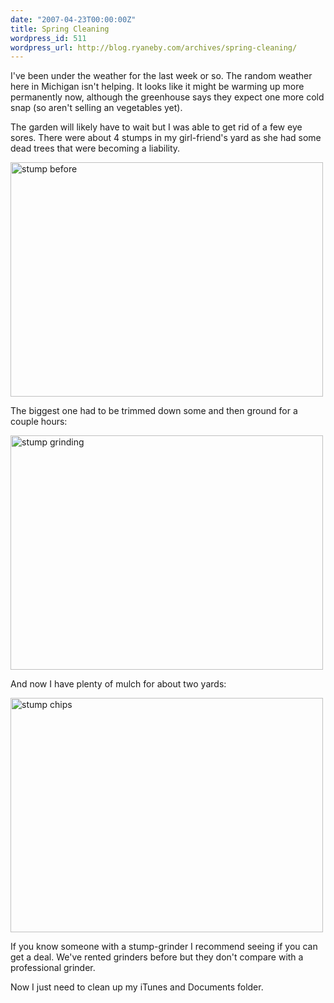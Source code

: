 ```yaml
---
date: "2007-04-23T00:00:00Z"
title: Spring Cleaning
wordpress_id: 511
wordpress_url: http://blog.ryaneby.com/archives/spring-cleaning/
---
```

I've been under the weather for the last week or so. The random weather here in Michigan isn't helping. It looks like it might be warming up more permanently now, although the greenhouse says they expect one more cold snap (so aren't selling an vegetables yet).

The garden will likely have to wait but I was able to get rid of a few eye sores. There were about 4 stumps in my girl-friend's yard as she had some dead trees that were becoming a liability.

<a href="http://www.flickr.com/photos/ebyryan/470102512/" title="Photo Sharing"><img src="http://farm1.static.flickr.com/207/470102512_2701c4c6ca.jpg" width="500" height="375" alt="stump before" /></a>

The biggest one had to be trimmed down some and then ground for a couple hours:

<a href="http://www.flickr.com/photos/ebyryan/470117981/" title="Photo Sharing"><img src="http://farm1.static.flickr.com/201/470117981_9f0dae3148.jpg" width="500" height="375" alt="stump grinding" /></a>

And now I have plenty of mulch for about two yards:

<a href="http://www.flickr.com/photos/ebyryan/470117689/" title="Photo Sharing"><img src="http://farm1.static.flickr.com/178/470117689_99b481711d.jpg" width="500" height="375" alt="stump chips" /></a>

If you know someone with a stump-grinder I recommend seeing if you can get a deal. We've rented grinders before but they don't compare with a professional grinder.

Now I just need to clean up my iTunes and Documents folder.
